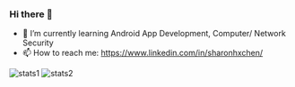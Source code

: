 ### Hi there 👋

<!--
**sharon-chx/sharon-chx** is a ✨ _special_ ✨ repository because its `README.md` (this file) appears on your GitHub profile.

Here are some ideas to get you started:

- 🔭 I’m currently working on learning as much as I can

- 👯 I’m looking to collaborate on ...
- 🤔 I’m looking for help with ...
- 💬 Ask me about ...

- 😄 Pronouns: She/ Her
- ⚡ Fun fact: ...
-->

- 🌱 I’m currently learning Android App Development, Computer/ Network Security
- 📫 How to reach me: https://www.linkedin.com/in/sharonhxchen/

![stats1](https://github-readme-stats.vercel.app/api?username=sharon-chx&show_icons=true&theme=nightowl)
![stats2](https://github-readme-stats-git-masterrstaa-rickstaa.vercel.app/api/top-langs/?username=sharon-chx)
